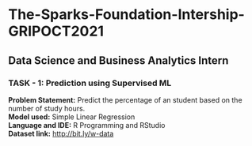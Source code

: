 # The-Sparks-Foundation-Intership-GRIPOCT2021

## Data Science and Business Analytics Intern

### TASK - 1: Prediction using Supervised ML

**Problem Statement:** Predict the percentage of an student based on the number of study hours. <br>
**Model used:** Simple Linear Regression <br>
**Language and IDE:** R Programming and  RStudio <br>
**Dataset link:** http://bit.ly/w-data <br>
